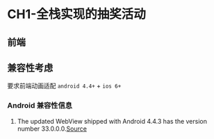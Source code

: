 # CH1-全栈实现的抽奖活动

## 前端

## 兼容性考虑

要求前端动画适配 `android 4.4+` +  `ios 6+`


### Android 兼容性信息
 
1. The updated WebView shipped with Android 4.4.3 has the version number 33.0.0.0.[Source](https://developer.chrome.com/multidevice/webview/overview)




